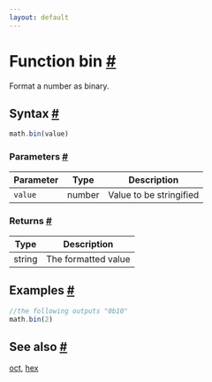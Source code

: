 ```yaml
---
layout: default
---
```


<!-- Note: This file is automatically generated from source code comments. Changes made in this file will be overridden. -->

<h1 id="function-bin">Function bin <a href="#function-bin" title="Permalink">#</a></h1>

Format a number as binary.


<h2 id="syntax">Syntax <a href="#syntax" title="Permalink">#</a></h2>

```js
math.bin(value)
```

<h3 id="parameters">Parameters <a href="#parameters" title="Permalink">#</a></h3>

Parameter | Type | Description
--------- | ---- | -----------
`value` | number | Value to be stringified

<h3 id="returns">Returns <a href="#returns" title="Permalink">#</a></h3>

Type | Description
---- | -----------
string | The formatted value


<h2 id="examples">Examples <a href="#examples" title="Permalink">#</a></h2>

```js
//the following outputs "0b10"
math.bin(2)
```


<h2 id="see-also">See also <a href="#see-also" title="Permalink">#</a></h2>

[oct](oct.html),
[hex](hex.html)
